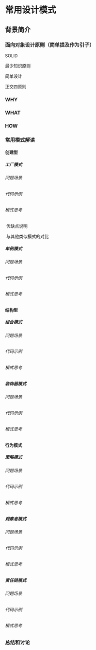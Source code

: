 # 常用设计模式


## 背景简介

### 面向对象设计原则（简单提及作为引子）

SOLID

最少知识原则

简单设计

正交四原则

### WHY

### WHAT

### HOW

### 常用模式解读

#### 创建型

##### 工厂模式

###### 问题场景

###### 代码示例

###### 模式思考

​     优缺点说明

​     与其他类似模式的对比

##### 单例模式

###### 问题场景

###### 代码示例

###### 模式思考

#### 结构型

##### 组合模式

###### 问题场景

###### 代码示例

###### 模式思考

##### 装饰器模式

###### 问题场景

###### 代码示例

###### 模式思考

#### 行为模式

##### 策略模式

###### 问题场景

###### 代码示例

###### 模式思考

##### 观察者模式

###### 问题场景

###### 代码示例

###### 模式思考

##### 责任链模式

###### 问题场景

###### 代码示例

###### 模式思考

### 总结和讨论
